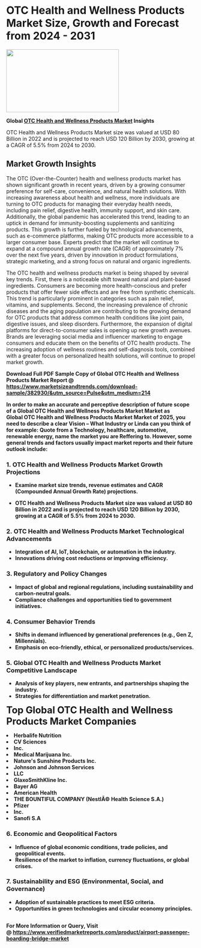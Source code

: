 <H1>OTC Health and Wellness Products Market Size, Growth and Forecast from 2024 - 2031</H1><img class="aligncenter size-medium wp-image-584254" src="https://thirdeyenews.in/wp-content/uploads/2024/09/Global-Market-Research-300x168.jpeg" alt="" width="300" height="168" /><p><strong>Global&nbsp;<a href="https://www.marketsizeandtrends.com/download-sample/382930/&amp;utm_source=Pulse&amp;utm_medium=214">OTC Health and Wellness Products Market</a> Insights</strong></p><p>OTC Health and Wellness Products Market size was valued at USD 80 Billion in 2022 and is projected to reach USD 120 Billion by 2030, growing at a CAGR of 5.5% from 2024 to 2030.</p><p><h2>Market Growth Insights</h2> <p>The OTC (Over-the-Counter) health and wellness products market has shown significant growth in recent years, driven by a growing consumer preference for self-care, convenience, and natural health solutions. With increasing awareness about health and wellness, more individuals are turning to OTC products for managing their everyday health needs, including pain relief, digestive health, immunity support, and skin care. Additionally, the global pandemic has accelerated this trend, leading to an uptick in demand for immunity-boosting supplements and sanitizing products. This growth is further fueled by technological advancements, such as e-commerce platforms, making OTC products more accessible to a larger consumer base. Experts predict that the market will continue to expand at a compound annual growth rate (CAGR) of approximately 7% over the next five years, driven by innovation in product formulations, strategic marketing, and a strong focus on natural and organic ingredients.</p> <p><strong></strong></p> <p>The OTC health and wellness products market is being shaped by several key trends. First, there is a noticeable shift toward natural and plant-based ingredients. Consumers are becoming more health-conscious and prefer products that offer fewer side effects and are free from synthetic chemicals. This trend is particularly prominent in categories such as pain relief, vitamins, and supplements. Second, the increasing prevalence of chronic diseases and the aging population are contributing to the growing demand for OTC products that address common health conditions like joint pain, digestive issues, and sleep disorders. Furthermore, the expansion of digital platforms for direct-to-consumer sales is opening up new growth avenues. Brands are leveraging social media and influencer marketing to engage consumers and educate them on the benefits of OTC health products. The increasing adoption of wellness routines and self-diagnosis tools, combined with a greater focus on personalized health solutions, will continue to propel market growth. <p><strong></p><p><span class=""><strong>Download Full PDF Sample Copy of Global OTC Health and Wellness Products Market Report</strong> @ <a href="https://www.marketsizeandtrends.com/download-sample/382930/&amp;utm_source=Pulse&amp;utm_medium=214" target="_blank">https://www.marketsizeandtrends.com/download-sample/382930/&amp;utm_source=Pulse&amp;utm_medium=214</a></span></p><p>In order to make an accurate and perceptive description of future scope of a Global&nbsp;OTC Health and Wellness Products Market Market as Global&nbsp;OTC Health and Wellness Products Market Market of 2025, you need to describe a clear Vision &ndash; What Industry or Linda can you think of for example: Quote from a Technology, healthcare, automotive, renewable energy, name the market you are Reffering to. However, some general trends and factors usually impact market reports and their future outlook include:</p><h3>1.&nbsp;<strong>OTC Health and Wellness Products Market Growth Projections</strong></h3><ul><li>Examine market size trends, revenue estimates and CAGR (Compounded Annual Growth Rate) projections.</li><li><p>OTC Health and Wellness Products Market size was valued at USD 80 Billion in 2022 and is projected to reach USD 120 Billion by 2030, growing at a CAGR of 5.5% from 2024 to 2030.</p></li></ul><h3>2.&nbsp;<strong>OTC Health and Wellness Products Market Technological Advancements</strong></h3><ul><li>Integration of AI, IoT, blockchain, or automation in the industry.</li><li>Innovations driving cost reductions or improving efficiency.</li></ul><h3>3.&nbsp;<strong>Regulatory and Policy Changes</strong></h3><ul><li>Impact of global and regional regulations, including sustainability and carbon-neutral goals.</li><li>Compliance challenges and opportunities tied to government initiatives.</li></ul><h3>4.&nbsp;<strong>Consumer Behavior Trends</strong></h3><ul><li>Shifts in demand influenced by generational preferences (e.g., Gen Z, Millennials).</li><li>Emphasis on eco-friendly, ethical, or personalized products/services.</li></ul><h3>5.&nbsp;<strong>Global OTC Health and Wellness Products Market Competitive Landscape</strong></h3><ul><li>Analysis of key players, new entrants, and partnerships shaping the industry.</li><li>Strategies for differentiation and market penetration.</li></ul><p data-pm-slice="1 1 []"><span style="color: inherit; font-family: inherit; font-size: 25px;">Top Global OTC Health and Wellness Products Market Companies</span></p><div class="" data-test-id=""><p><li>Herbalife Nutrition</li><li> CV Sciences</li><li> Inc.</li><li> Medical Marijuana Inc.</li><li> Nature's Sunshine Products Inc.</li><li> Johnson and Johnson Services</li><li> LLC</li><li> GlaxoSmithKline Inc.</li><li> Bayer AG</li><li> American Health</li><li> THE BOUNTIFUL COMPANY (NestlÃ© Health Science S.A.)</li><li> Pfizer</li><li> Inc.</li><li> Sanofi S.A</li></p></div><h3>6.&nbsp;<strong>Economic and Geopolitical Factors</strong></h3><ul><li>Influence of global economic conditions, trade policies, and geopolitical events.</li><li>Resilience of the market to inflation, currency fluctuations, or global crises.</li></ul><h3>7.&nbsp;<strong>Sustainability and ESG (Environmental, Social, and Governance)</strong></h3><ul><li>Adoption of sustainable practices to meet ESG criteria.</li><li>Opportunities in green technologies and circular economy principles.</li></ul><h2><strong style="font-size: 14px;">For More Information or Query, Visit @&nbsp;</strong><a style="background-color: #ffffff; font-size: 14px;" href="https://www.marketsizeandtrends.com/report/otc-health-and-wellness-products-market/" target="_blank">https://www.verifiedmarketreports.com/product/airport-passenger-boarding-bridge-market</a></h2>
